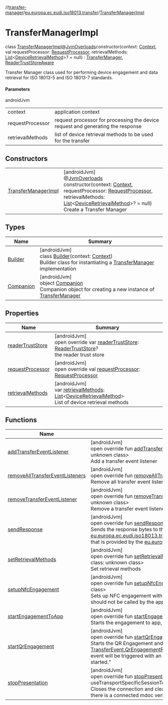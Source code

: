 //[transfer-manager](../../../index.md)/[eu.europa.ec.eudi.iso18013.transfer](../index.md)/[TransferManagerImpl](index.md)

# TransferManagerImpl

class [TransferManagerImpl](index.md)@[JvmOverloads](https://kotlinlang.org/api/latest/jvm/stdlib/kotlin-stdlib/kotlin.jvm/-jvm-overloads/index.html)constructor(context: [Context](https://developer.android.com/reference/kotlin/android/content/Context.html), val requestProcessor: [RequestProcessor](../../eu.europa.ec.eudi.iso18013.transfer.response/-request-processor/index.md), retrievalMethods: [List](https://kotlinlang.org/api/latest/jvm/stdlib/kotlin-stdlib/kotlin.collections/-list/index.html)&lt;[DeviceRetrievalMethod](../../eu.europa.ec.eudi.iso18013.transfer.engagement/-device-retrieval-method/index.md)&gt;? = null) : [TransferManager](../-transfer-manager/index.md), [ReaderTrustStoreAware](../../eu.europa.ec.eudi.iso18013.transfer.readerauth/-reader-trust-store-aware/index.md)

Transfer Manager class used for performing device engagement and data retrieval for ISO 18013-5 and ISO 18013-7 standards.

#### Parameters

androidJvm

| | |
|---|---|
| context | application context |
| requestProcessor | request processor for processing the device request and generating the response |
| retrievalMethods | list of device retrieval methods to be used for the transfer |

## Constructors

| | |
|---|---|
| [TransferManagerImpl](-transfer-manager-impl.md) | [androidJvm]<br>@[JvmOverloads](https://kotlinlang.org/api/latest/jvm/stdlib/kotlin-stdlib/kotlin.jvm/-jvm-overloads/index.html)<br>constructor(context: [Context](https://developer.android.com/reference/kotlin/android/content/Context.html), requestProcessor: [RequestProcessor](../../eu.europa.ec.eudi.iso18013.transfer.response/-request-processor/index.md), retrievalMethods: [List](https://kotlinlang.org/api/latest/jvm/stdlib/kotlin-stdlib/kotlin.collections/-list/index.html)&lt;[DeviceRetrievalMethod](../../eu.europa.ec.eudi.iso18013.transfer.engagement/-device-retrieval-method/index.md)&gt;? = null)<br>Create a Transfer Manager |

## Types

| Name | Summary |
|---|---|
| [Builder](-builder/index.md) | [androidJvm]<br>class [Builder](-builder/index.md)(context: [Context](https://developer.android.com/reference/kotlin/android/content/Context.html))<br>Builder class for instantiating a [TransferManager](../-transfer-manager/index.md) implementation |
| [Companion](-companion/index.md) | [androidJvm]<br>object [Companion](-companion/index.md)<br>Companion object for creating a new instance of [TransferManager](../-transfer-manager/index.md) |

## Properties

| Name | Summary |
|---|---|
| [readerTrustStore](reader-trust-store.md) | [androidJvm]<br>open override var [readerTrustStore](reader-trust-store.md): [ReaderTrustStore](../../eu.europa.ec.eudi.iso18013.transfer.readerauth/-reader-trust-store/index.md)?<br>the reader trust store |
| [requestProcessor](request-processor.md) | [androidJvm]<br>open override val [requestProcessor](request-processor.md): [RequestProcessor](../../eu.europa.ec.eudi.iso18013.transfer.response/-request-processor/index.md) |
| [retrievalMethods](retrieval-methods.md) | [androidJvm]<br>var [retrievalMethods](retrieval-methods.md): [List](https://kotlinlang.org/api/latest/jvm/stdlib/kotlin-stdlib/kotlin.collections/-list/index.html)&lt;[DeviceRetrievalMethod](../../eu.europa.ec.eudi.iso18013.transfer.engagement/-device-retrieval-method/index.md)&gt;<br>List of device retrieval methods |

## Functions

| Name | Summary |
|---|---|
| [addTransferEventListener](add-transfer-event-listener.md) | [androidJvm]<br>open override fun [addTransferEventListener](add-transfer-event-listener.md)(listener: [TransferEvent.Listener](../-transfer-event/-listener/index.md)): &lt;Error class: unknown class&gt;<br>Add a transfer event listener |
| [removeAllTransferEventListeners](remove-all-transfer-event-listeners.md) | [androidJvm]<br>open override fun [removeAllTransferEventListeners](remove-all-transfer-event-listeners.md)(): &lt;Error class: unknown class&gt;<br>Remove all transfer event listeners |
| [removeTransferEventListener](remove-transfer-event-listener.md) | [androidJvm]<br>open override fun [removeTransferEventListener](remove-transfer-event-listener.md)(listener: [TransferEvent.Listener](../-transfer-event/-listener/index.md)): &lt;Error class: unknown class&gt;<br>Remove a transfer event listener |
| [sendResponse](send-response.md) | [androidJvm]<br>open override fun [sendResponse](send-response.md)(response: [Response](../../eu.europa.ec.eudi.iso18013.transfer.response/-response/index.md))<br>Sends the response bytes to the connected mdoc verifier To generate the response, use the [eu.europa.ec.eudi.iso18013.transfer.response.device.ProcessedDeviceRequest.generateResponse](../../eu.europa.ec.eudi.iso18013.transfer.response.device/-processed-device-request/generate-response.md) that is provided by the [eu.europa.ec.eudi.iso18013.transfer.TransferEvent.RequestReceived](../-transfer-event/-request-received/index.md) event. |
| [setRetrievalMethods](set-retrieval-methods.md) | [androidJvm]<br>open override fun [setRetrievalMethods](set-retrieval-methods.md)(retrievalMethods: [List](https://kotlinlang.org/api/latest/jvm/stdlib/kotlin-stdlib/kotlin.collections/-list/index.html)&lt;[DeviceRetrievalMethod](../../eu.europa.ec.eudi.iso18013.transfer.engagement/-device-retrieval-method/index.md)&gt;): &lt;Error class: unknown class&gt;<br>Set retrieval methods |
| [setupNfcEngagement](setup-nfc-engagement.md) | [androidJvm]<br>open override fun [setupNfcEngagement](setup-nfc-engagement.md)(service: [NfcEngagementService](../../eu.europa.ec.eudi.iso18013.transfer.engagement/-nfc-engagement-service/index.md)): &lt;Error class: unknown class&gt;<br>Sets up NFC engagement with the provided service Note: This method is only for internal use and should not be called by the app |
| [startEngagementToApp](start-engagement-to-app.md) | [androidJvm]<br>open override fun [startEngagementToApp](start-engagement-to-app.md)(intent: [Intent](https://developer.android.com/reference/kotlin/android/content/Intent.html))<br>Starts the engagement to app, according to ISO 18013-7. |
| [startQrEngagement](start-qr-engagement.md) | [androidJvm]<br>open override fun [startQrEngagement](start-qr-engagement.md)()<br>Starts the QR Engagement and generates the QR code Once the QR code is ready, the event [TransferEvent.QrEngagementReady](../-transfer-event/-qr-engagement-ready/index.md) will be triggered If the transfer has already started, an error event will be triggered with an [IllegalStateException](https://developer.android.com/reference/kotlin/java/lang/IllegalStateException.html) containing the message &quot;Transfer has already started.&quot; |
| [stopPresentation](stop-presentation.md) | [androidJvm]<br>open override fun [stopPresentation](stop-presentation.md)(sendSessionTerminationMessage: [Boolean](https://kotlinlang.org/api/latest/jvm/stdlib/kotlin-stdlib/kotlin/-boolean/index.html), useTransportSpecificSessionTermination: [Boolean](https://kotlinlang.org/api/latest/jvm/stdlib/kotlin-stdlib/kotlin/-boolean/index.html))<br>Closes the connection and clears the data of the session Also, sends a termination message if there is a connected mdoc verifier |
